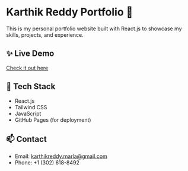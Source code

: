 # Karthik Reddy Portfolio 🚀

This is my personal portfolio website built with React.js to showcase my skills, projects, and experience.

## ✨ Live Demo

[Check it out here](https://karthikreddy-portfolio.vercel.app/)

## 🚀 Tech Stack

- React.js
- Tailwind CSS
- JavaScript
- GitHub Pages (for deployment)

## 📫 Contact

- Email: karthikreddy.marla@gmail.com
- Phone: +1 (302) 618-8492
